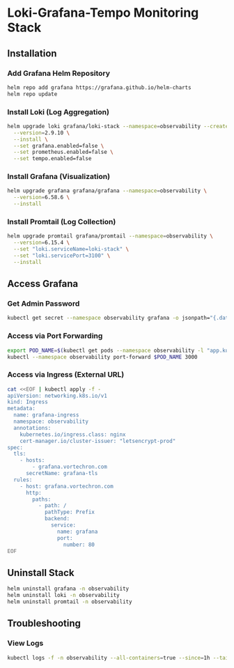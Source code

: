 # Loki-Grafana-Tempo Monitoring Stack

## Installation

### Add Grafana Helm Repository
  ```bash
  helm repo add grafana https://grafana.github.io/helm-charts
  helm repo update
  ```

### Install Loki (Log Aggregation)
  ```bash
  helm upgrade loki grafana/loki-stack --namespace=observability --create-namespace \
    --version=2.9.10 \
    --install \
    --set grafana.enabled=false \
    --set prometheus.enabled=false \
    --set tempo.enabled=false
  ```

### Install Grafana (Visualization)
  ```bash
  helm upgrade grafana grafana/grafana --namespace=observability \
    --version=6.58.6 \
    --install
  ```

### Install Promtail (Log Collection)
  ```bash
  helm upgrade promtail grafana/promtail --namespace=observability \
    --version=6.15.4 \
    --set "loki.serviceName=loki-stack" \
    --set "loki.servicePort=3100" \
    --install
  ```

## Access Grafana

### Get Admin Password
  ```bash
  kubectl get secret --namespace observability grafana -o jsonpath="{.data.admin-password}" | base64 --decode ; echo
  ```

### Access via Port Forwarding
  ```bash
  export POD_NAME=$(kubectl get pods --namespace observability -l "app.kubernetes.io/name=grafana,app.kubernetes.io/instance=grafana" -o jsonpath="{.items[0].metadata.name}")
  kubectl --namespace observability port-forward $POD_NAME 3000
  ```

### Access via Ingress (External URL)
```bash
cat <<EOF | kubectl apply -f -
apiVersion: networking.k8s.io/v1
kind: Ingress
metadata:
  name: grafana-ingress
  namespace: observability
  annotations:
    kubernetes.io/ingress.class: nginx
    cert-manager.io/cluster-issuer: "letsencrypt-prod"
spec:
  tls:
    - hosts:
        - grafana.vortechron.com
      secretName: grafana-tls
  rules:
    - host: grafana.vortechron.com
      http:
        paths:
          - path: /
            pathType: Prefix
            backend:
              service:
                name: grafana
                port:
                  number: 80
EOF
```

## Uninstall Stack
  ```bash
  helm uninstall grafana -n observability
  helm uninstall loki -n observability
  helm uninstall promtail -n observability
  ```

## Troubleshooting

### View Logs
  ```bash
  kubectl logs -f -n observability --all-containers=true --since=1h --tail=100 -l app.kubernetes.io/name=grafana
  ```